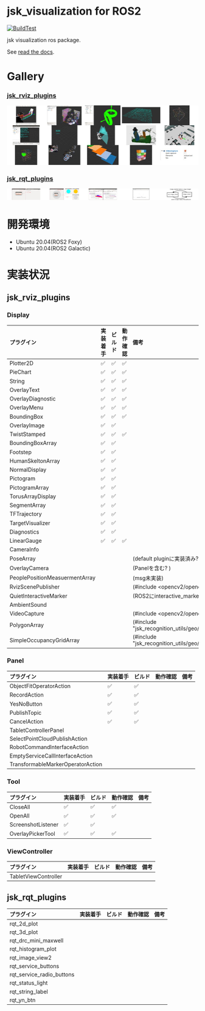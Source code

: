 # jsk_visualization for ROS2

[![BuildTest](https://github.com/Kotakku/jsk_visualization/actions/workflows/BuildTest.yaml/badge.svg)](https://github.com/Kotakku/jsk_visualization/actions/workflows/BuildTest.yaml)

jsk visualization ros package.

See [read the docs](http://jsk-visualization.readthedocs.org/en/latest/).


# Gallery

### [jsk_rviz_plugins](http://jsk_visualization.readthedocs.io/en/latest/jsk_rviz_plugins)

[![](.readme/gallery_jsk_rviz_plugins.jpg)](http://jsk_visualization.readthedocs.io/en/latest/jsk_rviz_plugins)

### [jsk_rqt_plugins](http://jsk_visualization.readthedocs.io/en/latest/jsk_rqt_plugins)

[![](.readme/gallery_jsk_rqt_plugins.jpg)](http://jsk_visualization.readthedocs.io/en/latest/jsk_rqt_plugins)

# 開発環境
- Ubuntu 20.04(ROS2 Foxy)
- Ubuntu 20.04(ROS2 Galactic)

# 実装状況
## jsk_rviz_plugins
### Display
| プラグイン | 実装着手 | ビルド | 動作確認 | 備考 |
| :----- | :----- | :----- | :----- | :----- |
| Plotter2D | ✅ | ✅ | ✅ |
| PieChart | ✅ | ✅ | ✅ |
| String | ✅ | ✅ | ✅ |
| OverlayText | ✅ | ✅ | ✅ |
| OverlayDiagnostic | ✅ | ✅ | ✅ |
| OverlayMenu | ✅ | ✅ | ✅ |
| BoundingBox | ✅ | ✅ | ✅ |
| OverlayImage | ✅ | ✅ | |
| TwistStamped | ✅ | ✅ | ✅ |
| BoundingBoxArray | ✅ | ✅ | |
| Footstep | ✅ | ✅ | |
| HumanSkeltonArray | ✅ | ✅ | |
| NormalDisplay | ✅ | ✅ | |
| Pictogram | ✅ | ✅ | |
| PictogramArray | ✅ | ✅ | |
| TorusArrayDisplay | ✅ | ✅ | |
| SegmentArray | ✅ | ✅ | |
| TFTrajectory | ✅ | ✅ | |
| TargetVisualizer | ✅ | ✅ | |
| Diagnostics | ✅ | ✅ | |
| LinearGauge | ✅ | ✅ | ✅ | |
| CameraInfo |  |  |  |
| PoseArray | | | | (default pluginに実装済み?) |
| OverlayCamera | | | | (Panelを含む? )|
| PeoplePositionMeasuermentArray | | | | (msg未実装) |
| RvizScenePublisher  | | | | (#include <opencv2/opencv.hpp>) |
| QuietInteractiveMarker  | | | | (ROS2にinteractive_markerがない?) |
| AmbientSound  | | | | |
| VideoCapture  | | | | (#include <opencv2/opencv.hpp>) |
| PolygonArray  | | | | (#include "jsk_recognition_utils/geo/polygon.hpp") |
| SimpleOccupancyGridArray  | | | | (#include "jsk_recognition_utils/geo/plane.h") |

### Panel
| プラグイン | 実装着手 | ビルド | 動作確認 | 備考 |
| :----- | :----- | :----- | :----- |  :----- | 
| ObjectFitOperatorAction | ✅ | ✅ | | |
| RecordAction | ✅ | ✅ | | |
| YesNoButton | ✅ | ✅ | | |
| PublishTopic | ✅ | ✅ | | |
| CancelAction | ✅ | ✅ | | |
| TabletControllerPanel | | | | |
| SelectPointCloudPublishAction | | | | |
| RobotCommandInterfaceAction | | | | |
| EmptyServiceCallInterfaceAction | | | | |
| TransformableMarkerOperatorAction | | | | |

### Tool
| プラグイン | 実装着手 | ビルド | 動作確認 | 備考 |
| :----- | :----- | :----- | :----- | :----- | 
| CloseAll | ✅ | ✅ | ✅ | |
| OpenAll | ✅ | ✅ | ✅ | |
| ScreenshotListener | ✅ | ✅ | | |
| OverlayPickerTool | ✅ | ✅ | ✅ | |

### ViewController
| プラグイン | 実装着手 | ビルド | 動作確認 | 備考 |
| :----- | :----- | :----- | :----- | :----- |
| TabletViewController | | | | |

## jsk_rqt_plugins
| プラグイン | 実装着手 | ビルド | 動作確認 | 備考 |
| :----- | :----- | :----- | :----- | :----- |
| rqt_2d_plot | | | | |
| rqt_3d_plot | | | | |
| rqt_drc_mini_maxwell | | | | |
| rqt_histogram_plot | | | | |
| rqt_image_view2 | | | | |
| rqt_service_buttons | | | | |
| rqt_service_radio_buttons | | | | |
| rqt_status_light | | | | |
| rqt_string_label | | | | |
| rqt_yn_btn | | | | |